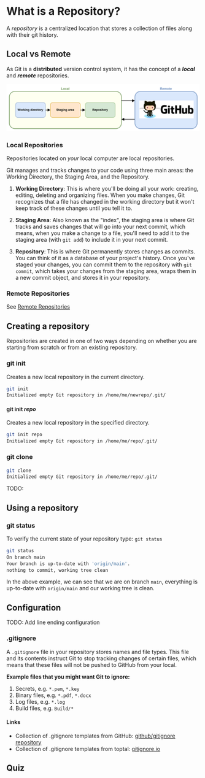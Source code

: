 # What is a Repository?

A _repository_ is a centralized location that stores a collection of files along with their git history.

## Local vs Remote

As Git is a **distributed** version control system, it has the concept of a _**local**_ and _**remote**_ repositories.

![text](../../../img/img-6.png)

### Local Repositories

Repositories located on _your_ local computer are local repositories.

Git manages and tracks changes to your code using three main areas: the Working Directory, the Staging Area, and the Repository.

1. **Working Directory**: This is where you'll be doing all your work: creating, editing, deleting and organizing files. When you make changes, Git recognizes that a file has changed in the working directory but it won't keep track of these changes until you tell it to.

2. **Staging Area**: Also known as the "index", the staging area is where Git tracks and saves changes that will go into your next commit, which means, when you make a change to a file, you'll need to add it to the staging area (with `git add`) to include it in your next commit.

3. **Repository**: This is where Git permanently stores changes as commits. You can think of it as a database of your project's history. Once you've staged your changes, you can commit them to the repository with `git commit`, which takes your changes from the staging area, wraps them in a new commit object, and stores it in your repository.

### Remote Repositories

See [Remote Repositories](/docs/basic/github/repositories#remote-repositories)

## Creating a repository

Repositories are created in one of two ways depending on whether you are starting from scratch or from an existing repository.

### git init

Creates a new local repository in the current directory.

```bash
git init 
Initialized empty Git repository in /home/me/newrepo/.git/
```

#### git init _repo_

Creates a new local repository in the specified directory.

```bash
git init repo
Initialized empty Git repository in /home/me/repo/.git/
```

### git clone

```bash
git clone
Initialized empty Git repository in /home/me/repo/.git/
```

TODO: 

## Using a repository

### git status

To verify the current state of your repository type: `git status`

```sh
git status
On branch main
Your branch is up-to-date with 'origin/main'.
nothing to commit, working tree clean
```

In the above example, we can see that we are on branch `main`, everything is up-to-date with `origin/main` and our working tree is clean.

## Configuration

TODO: Add line ending configuration

### .gitignore

A `.gitignore` file in your repository stores names and file types. This file and its contents instruct Git to stop tracking changes of certain files, which means that these files will not be pushed to GitHub from your local.

**Example files that you might want Git to ignore:**

1. Secrets, e.g. `*.pem`, `*.key`
1. Binary files, e.g. `*.pdf`, `*.docx`
1. Log files, e.g. `*.log`
1. Build files, e.g. `Build/*`

#### Links  
- Collection of .gitignore templates from GitHub: [github/gitignore repository](https://github.com/github/gitignore)
- Collection of .gitignore templates from toptal: [gitignore.io](https://www.toptal.com/developers/gitignore) 

## Quiz

<div class="quizdown">
  <div id="repositories-quiz.js" ></div>
</div>